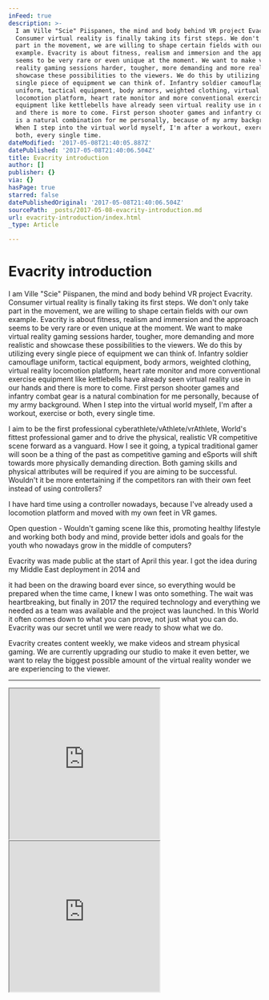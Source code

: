 ```yaml
---
inFeed: true
description: >-
  I am Ville "Scie" Piispanen, the mind and body behind VR project Evacrity.
  Consumer virtual reality is finally taking its first steps. We don't only take
  part in the movement, we are willing to shape certain fields with our own
  example. Evacrity is about fitness, realism and immersion and the approach
  seems to be very rare or even unique at the moment. We want to make virtual
  reality gaming sessions harder, tougher, more demanding and more realistic and
  showcase these possibilities to the viewers. We do this by utilizing every
  single piece of equipment we can think of. Infantry soldier camouflage
  uniform, tactical equipment, body armors, weighted clothing, virtual reality
  locomotion platform, heart rate monitor and more conventional exercise
  equipment like kettlebells have already seen virtual reality use in our hands
  and there is more to come. First person shooter games and infantry combat gear
  is a natural combination for me personally, because of my army background.
  When I step into the virtual world myself, I'm after a workout, exercise or
  both, every single time.
dateModified: '2017-05-08T21:40:05.887Z'
datePublished: '2017-05-08T21:40:06.504Z'
title: Evacrity introduction
author: []
publisher: {}
via: {}
hasPage: true
starred: false
datePublishedOriginal: '2017-05-08T21:40:06.504Z'
sourcePath: _posts/2017-05-08-evacrity-introduction.md
url: evacrity-introduction/index.html
_type: Article

---
```

# Evacrity introduction

I am Ville "Scie" Piispanen, the mind and body behind VR project Evacrity. Consumer virtual reality is finally taking its first steps. We don't only take part in the movement, we are willing to shape certain fields with our own example. Evacrity is about fitness, realism and immersion and the approach seems to be very rare or even unique at the moment. We want to make virtual reality gaming sessions harder, tougher, more demanding and more realistic and showcase these possibilities to the viewers. We do this by utilizing every single piece of equipment we can think of. Infantry soldier camouflage uniform, tactical equipment, body armors, weighted clothing, virtual reality locomotion platform, heart rate monitor and more conventional exercise equipment like kettlebells have already seen virtual reality use in our hands and there is more to come. First person shooter games and infantry combat gear is a natural combination for me personally, because of my army background. When I step into the virtual world myself, I'm after a workout, exercise or both, every single time.

I aim to be the first professional cyberathlete/vAthlete/vrAthlete, World's fittest professional gamer and to drive the physical, realistic VR competitive scene forward as a vanguard. How I see it going, a typical traditional gamer will soon be a thing of the past as competitive gaming and eSports will shift towards more physically demanding direction. Both gaming skills and physical attributes will be required if you are aiming to be successful. Wouldn't it be more entertaining if the competitors ran with their own feet instead of using controllers?

I have hard time using a controller nowadays, because I've already used a locomotion platform and moved with my own feet in VR games.

Open question - Wouldn't gaming scene like this, promoting healthy lifestyle and working both body and mind, provide better idols and goals for the youth who nowadays grow in the middle of computers?

Evacrity was made public at the start of April this year. I got the idea during my Middle East deployment in 2014 and

it had been on the drawing board ever since, so everything would be prepared when the time came, I knew I was onto something. The wait was heartbreaking, but finally in 2017 the required technology and everything we needed as a team was available and the project was launched. In this World it often comes down to what you can prove, not just what you can do. Evacrity was our secret until we were ready to show what we do.

Evacrity creates content weekly, we make videos and stream physical gaming. We are currently upgrading our studio to make it even better, we want to relay the biggest possible amount of the virtual reality wonder we are experiencing to the viewer.

---

<iframe src="https://the-grid.github.io/ed-userhtml/?g=eJwlzlEKgzAMgOGrlBzA2joGG0bP4jTaQtZKGi27_WR7_B8--Pu4yvQmU2RGCKp7eVq78_QhabRGnUOjpx3PuFDG03UP527OezA_9sqykCC0YCbmXNeDucxClBBUDgJzVWaOaUNIGUyguAVF6NqL1LhoQLj7FgbT2__J8AVn6zCk" height="300" style=""></iframe>

<iframe src="https://the-grid.github.io/ed-userhtml/?g=eJwljUEKwyAQAL8i-4AYWughxJwKhV4LvUfdVEG7yboi-X1DepzDzIxx4TmjatFLMHC79KACxk8QA9f-gMLOQBBZy6B1a63bqUq12DnKGrNFr1_rlne-v58PAnXmLLFHNnD4c0rUlppScYz4nUb9P04_1_cqIA" height="300" style=""></iframe>